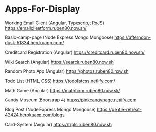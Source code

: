 # Apps-For-Display

Working Email Client (Angular, Typescrip,t RxJS) https://emailclientform.ruben80.now.sh/

Basic-camp-page (Node Express Mongo Mongoose) https://afternoon-dusk-51834.herokuapp.com/

Creditcard Registration (Angular) https://creditcard.ruben80.now.sh/

Wiki Search (Angular) https://search.ruben80.now.sh

Random Photo App (Angular) https://photos.ruben80.now.sh

Todo List (HTML, CSS) https://todolistcss.netlify.com/

Math Game (Angular) https://mathform.ruben80.now.sh/

Candy Museum (Bootstrap 4) https://pinkcandypage.netlify.com

Blog Post (Node Express Mongo Mongoose) https://gentle-retreat-42424.herokuapp.com/blogs

Card-System (Angular) https://trplc.ruben80.now.sh
